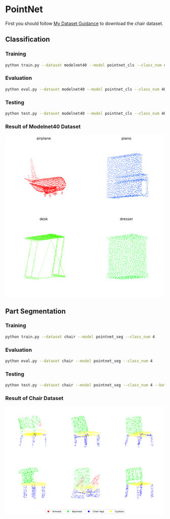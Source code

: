 # PointNet #
First you should follow [My Dataset Guidance](https://github.com/tungyen/Deep_learning_CV/tree/master/Dataset) to download the chair dataset.

## Classification ##

### Training ###
```bash
python train.py --dataset modelnet40 --model pointnet_cls --class_num 40
```

### Evaluation ###
```bash
python eval.py --dataset modelnet40 --model pointnet_cls --class_num 40
```

### Testing ###
```bash
python test.py --dataset modelnet40 --model pointnet_cls --class_num 40 --batch_size 4
```

### Result of Modelnet40 Dataset ###
![image](https://github.com/tungyen/Deep_learning_CV/blob/master/Segmentation_3d/PointNet/img/pointnet_cls_modelnet40.png)

## Part Segmentation ##

### Training ###
```bash
python train.py --dataset chair --model pointnet_seg --class_num 4
```

### Evaluation ###
```bash
python eval.py --dataset chair --model pointnet_seg --class_num 4
```

### Testing ###
```bash
python test.py --dataset chair --model pointnet_seg --class_num 4 --batch_size 6
```

### Result of Chair Dataset ###
![image](https://github.com/tungyen/Deep_learning_CV/blob/master/Segmentation_3d/PointNet/img/pointnet_seg_chair.png)
